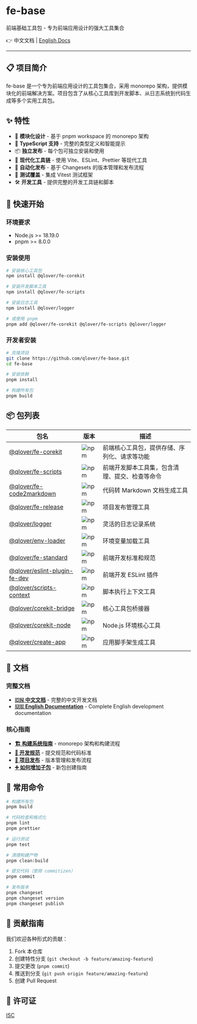 # fe-base

前端基础工具包 - 专为前端应用设计的强大工具集合

👉 中文文档 | [English Docs](./README_EN.md)

---

## 📋 项目简介

fe-base 是一个专为前端应用设计的工具包集合，采用 monorepo 架构，提供模块化的前端解决方案。项目包含了从核心工具库到开发脚本、从日志系统到代码生成等多个实用工具包。

## ✨ 特性

- 🎯 **模块化设计** - 基于 pnpm workspace 的 monorepo 架构
- 🔧 **TypeScript 支持** - 完整的类型定义和智能提示
- 📦 **独立发布** - 每个包可独立安装和使用
- 🚀 **现代化工具链** - 使用 Vite、ESLint、Prettier 等现代工具
- 🔄 **自动化发布** - 基于 Changesets 的版本管理和发布流程
- 🧪 **测试覆盖** - 集成 Vitest 测试框架
- 🛠️ **开发工具** - 提供完整的开发工具链和脚本

## 🚀 快速开始

### 环境要求

- Node.js >= 18.19.0
- pnpm >= 8.0.0

### 安装使用

```bash
# 安装核心工具包
npm install @qlover/fe-corekit

# 安装开发脚本工具
npm install @qlover/fe-scripts

# 安装日志工具
npm install @qlover/logger

# 或使用 pnpm
pnpm add @qlover/fe-corekit @qlover/fe-scripts @qlover/logger
```

### 开发者安装

```bash
# 克隆项目
git clone https://github.com/qlover/fe-base.git
cd fe-base

# 安装依赖
pnpm install

# 构建所有包
pnpm build
```

## 📦 包列表

| 包名                                                                      | 版本                                                              | 描述                                           |
| ------------------------------------------------------------------------- | ----------------------------------------------------------------- | ---------------------------------------------- |
| [@qlover/fe-corekit](./packages/fe-corekit/README.md)                     | ![npm](https://img.shields.io/npm/v/@qlover/fe-corekit)           | 前端核心工具包，提供存储、序列化、请求等功能   |
| [@qlover/fe-scripts](./packages/fe-scripts/README.md)                     | ![npm](https://img.shields.io/npm/v/@qlover/fe-scripts)           | 前端开发脚本工具集，包含清理、提交、检查等命令 |
| [@qlover/fe-code2markdown](./packages/fe-code2markdown/README.md)         | ![npm](https://img.shields.io/npm/v/@qlover/fe-code2markdown)     | 代码转 Markdown 文档生成工具                   |
| [@qlover/fe-release](./packages/fe-release/README.md)                     | ![npm](https://img.shields.io/npm/v/@qlover/fe-release)           | 项目发布管理工具                               |
| [@qlover/logger](./packages/logger/README.md)                             | ![npm](https://img.shields.io/npm/v/@qlover/logger)               | 灵活的日志记录系统                             |
| [@qlover/env-loader](./packages/env-loader/README.md)                     | ![npm](https://img.shields.io/npm/v/@qlover/env-loader)           | 环境变量加载工具                               |
| [@qlover/fe-standard](./packages/fe-standard/README.md)                   | ![npm](https://img.shields.io/npm/v/@qlover/fe-standard)          | 前端开发标准和规范                             |
| [@qlover/eslint-plugin-fe-dev](./packages/eslint-plugin-fe-dev/README.md) | ![npm](https://img.shields.io/npm/v/@qlover/eslint-plugin-fe-dev) | 前端开发 ESLint 插件                           |
| [@qlover/scripts-context](./packages/scripts-context/README.md)           | ![npm](https://img.shields.io/npm/v/@qlover/scripts-context)      | 脚本执行上下文工具                             |
| [@qlover/corekit-bridge](./packages/corekit-bridge/README.md)             | ![npm](https://img.shields.io/npm/v/@qlover/corekit-bridge)       | 核心工具包桥接器                               |
| [@qlover/corekit-node](./packages/corekit-node/README.md)                 | ![npm](https://img.shields.io/npm/v/@qlover/corekit-node)         | Node.js 环境核心工具                           |
| [@qlover/create-app](./packages/create-app/README.md)                     | ![npm](https://img.shields.io/npm/v/@qlover/create-app)           | 应用脚手架生成工具                             |

## 📄 文档

### 完整文档

- **[🇨🇳 中文文档](./docs/zh/index.md)** - 完整的中文开发文档
- **[🇺🇸 English Documentation](./docs/en/index.md)** - Complete English development documentation

### 核心指南

- **[🏗️ 构建系统指南](./docs/zh/builder-guide/index.md)** - monorepo 架构和构建流程
- **[📝 开发规范](./docs/zh/commit-convention.md)** - 提交规范和代码标准
- **[🚀 项目发布](./docs/zh/project-release.md)** - 版本管理和发布流程
- **[➕ 如何增加子包](./docs/zh/how-to-add-a-subpackage.md)** - 新包创建指南

## 🔧 常用命令

```bash
# 构建所有包
pnpm build

# 代码检查和格式化
pnpm lint
pnpm prettier

# 运行测试
pnpm test

# 清理构建产物
pnpm clean:build

# 提交代码（使用 commitizen）
pnpm commit

# 发布版本
pnpm changeset
pnpm changeset version
pnpm changeset publish
```

## 🤝 贡献指南

我们欢迎各种形式的贡献：

1. Fork 本仓库
2. 创建特性分支 (`git checkout -b feature/amazing-feature`)
3. 提交更改 (`pnpm commit`)
4. 推送到分支 (`git push origin feature/amazing-feature`)
5. 创建 Pull Request

## 📄 许可证

[ISC](./LICENSE)
